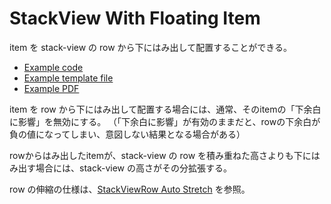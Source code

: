 # StackView With Floating Item

item を stack-view の row から下にはみ出して配置することができる。

- [Example code](test_section_report_content_type_float.rb)
- [Example template file](template.tlf)
- [Example PDF](expect.pdf)


item を row から下にはみ出して配置する場合には、通常、そのitemの「下余白に影響」を無効にする。
（「下余白に影響」が有効のままだと、rowの下余白が負の値になってしまい、意図しない結果となる場合がある）

rowからはみ出したitemが、stack-view の row を積み重ねた高さよりも下にはみ出す場合には、stack-view の高さがその分拡張する。

row の伸縮の仕様は、[StackViewRow Auto Stretch](../section_report_stack_view_row_auto_stretch/README.md) を参照。
